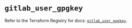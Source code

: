 # `gitlab_user_gpgkey`

Refer to the Terraform Registry for docs: [`gitlab_user_gpgkey`](https://registry.terraform.io/providers/gitlabhq/gitlab/18.0.0/docs/resources/user_gpgkey).
